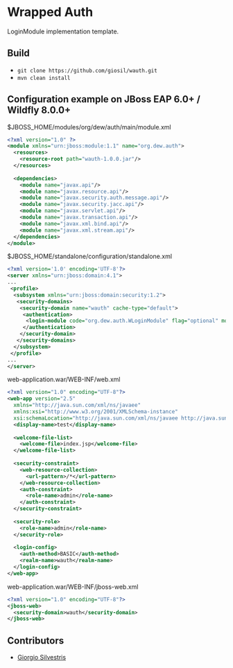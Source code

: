 # Wrapped Auth

LoginModule implementation template.

## Build

- `git clone https://github.com/giosil/wauth.git`
- `mvn clean install`

## Configuration example on JBoss EAP 6.0+ / Wildfly 8.0.0+ 

$JBOSS_HOME/modules/org/dew/auth/main/module.xml

```xml
<?xml version="1.0" ?>
<module xmlns="urn:jboss:module:1.1" name="org.dew.auth">
  <resources>
    <resource-root path="wauth-1.0.0.jar"/>
  </resources>
  
  <dependencies>
    <module name="javax.api"/>
    <module name="javax.resource.api"/>
    <module name="javax.security.auth.message.api"/>
    <module name="javax.security.jacc.api"/>
    <module name="javax.servlet.api"/>
    <module name="javax.transaction.api"/>
    <module name="javax.xml.bind.api"/>
    <module name="javax.xml.stream.api"/>
  </dependencies>
</module>
```

$JBOSS_HOME/standalone/configuration/standalone.xml

```xml
<?xml version='1.0' encoding='UTF-8'?>
<server xmlns="urn:jboss:domain:4.1">
...
 <profile>
  <subsystem xmlns="urn:jboss:domain:security:1.2">
   <security-domains>
    <security-domain name="wauth" cache-type="default">
     <authentication>
      <login-module code="org.dew.auth.WLoginModule" flag="optional" module="org.dew.auth"/>
     </authentication>
    </security-domain>
   </security-domains>
  </subsystem>
 </profile>
...
</server>
```

web-application.war/WEB-INF/web.xml

```xml
<?xml version="1.0" encoding="UTF-8"?>
<web-app version="2.5" 
  xmlns="http://java.sun.com/xml/ns/javaee"
  xmlns:xsi="http://www.w3.org/2001/XMLSchema-instance"
  xsi:schemaLocation="http://java.sun.com/xml/ns/javaee http://java.sun.com/xml/ns/javaee/web-app_2_5.xsd">
  <display-name>test</display-name>
  
  <welcome-file-list>
    <welcome-file>index.jsp</welcome-file>
  </welcome-file-list>
  
  <security-constraint>
    <web-resource-collection>
      <url-pattern>/*</url-pattern>
    </web-resource-collection>
    <auth-constraint>
      <role-name>admin</role-name>
    </auth-constraint>
  </security-constraint>
  
  <security-role>
    <role-name>admin</role-name>
  </security-role>
  
  <login-config>
    <auth-method>BASIC</auth-method>
    <realm-name>wauth</realm-name>
  </login-config>
</web-app>
```

web-application.war/WEB-INF/jboss-web.xml

```xml
<?xml version="1.0" encoding="UTF-8"?>
<jboss-web>
  <security-domain>wauth</security-domain>
</jboss-web>

```

## Contributors

* [Giorgio Silvestris](https://github.com/giosil)
